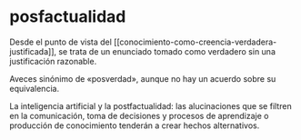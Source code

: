 # posfactualidad
Desde el punto de vista del [[conocimiento-como-creencia-verdadera-justificada]], se trata de un enunciado tomado como verdadero sin una justificación razonable.

Aveces sinónimo de «posverdad», aunque no hay un acuerdo sobre su equivalencia.


La inteligencia artificial y la postfactualidad: las alucinaciones que se filtren en la comunicación, toma de decisiones y procesos de aprendizaje o producción de conocimiento tenderán a crear hechos alternativos.
